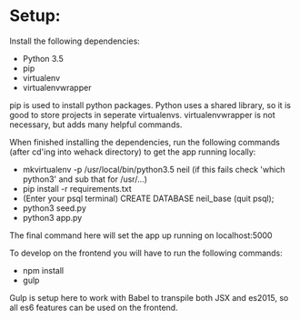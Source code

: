 # Setup:

Install the following dependencies:
- Python 3.5
- pip
- virtualenv
- virtualenvwrapper

pip is used to install python packages. Python uses a shared library, so it is good to store projects in
seperate virtualenvs. virtualenvwrapper is not necessary, but adds many helpful commands.

When finished installing the dependencies, run the following commands
(after cd'ing into wehack directory) to get the app running locally:
- mkvirtualenv -p /usr/local/bin/python3.5 neil (if this fails check 'which python3' and sub that for /usr/...)
- pip install -r requirements.txt
- (Enter your psql terminal) CREATE DATABASE neil_base (quit psql);
- python3 seed.py
- python3 app.py

The final command here will set the app up running on localhost:5000

To develop on the frontend you will have to run the following commands:
- npm install
- gulp

Gulp is setup here to work with Babel to transpile both JSX and es2015, so all
es6 features can be used on the frontend.
